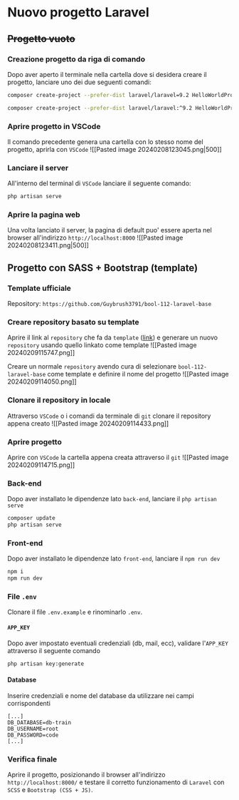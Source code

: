 # Nuovo progetto Laravel
## ~~Progetto vuoto~~
### Creazione progetto da riga di comando
Dopo aver aperto il terminale nella cartella dove si desidera creare il progetto, lanciare uno dei due seguenti comandi:
```sh
composer create-project --prefer-dist laravel/laravel=9.2 HelloWorldProject

composer create-project --prefer-dist laravel/laravel:^9.2 HelloWorldProject
```

### Aprire progetto in VSCode
Il comando precedente genera una cartella con lo stesso nome del progetto, aprirla con `VSCode`
![[Pasted image 20240208123045.png|500]]

### Lanciare il server
All'interno del terminal di `VSCode` lanciare il seguente comando:
```sh
php artisan serve
```

### Aprire la pagina web
Una volta lanciato il server, la pagina di default puo' essere aperta nel browser all'indirizzo `http://localhost:8000`
![[Pasted image 20240208123411.png|500]]
## Progetto con SASS + Bootstrap (template)
### Template ufficiale
Repository: `https://github.com/Guybrush3791/bool-112-laravel-base`

### Creare repository basato su template
Aprire il link al `repository` che fa da `template` ([link](https://github.com/Guybrush3791/bool-112-laravel-base)) e generare un nuovo `repository` usando quello linkato come template
![[Pasted image 20240209115747.png]]

Creare un normale `repository` avendo cura di selezionare `bool-112-laravel-base` come template e definire il nome del progetto
![[Pasted image 20240209114050.png]]

### Clonare il repository in locale
Attraverso `VSCode` o i comandi da terminale di `git` clonare il repository appena creato
![[Pasted image 20240209114433.png]]

### Aprire progetto
Aprire con `VSCode` la cartella appena creata attraverso il `git`
![[Pasted image 20240209114715.png]]

### Back-end
Dopo aver installato le dipendenze lato `back-end`, lanciare il `php artisan serve`
```sh
composer update
php artisan serve
```

### Front-end
Dopo aver installato le dipendenze lato `front-end`, lanciare il `npm run dev`
```sh
npm i
npm run dev
```

### File `.env`

Clonare il file `.env.example` e rinominarlo `.env`. 

#### `APP_KEY`
Dopo aver impostato eventuali credenziali (db, mail, ecc), validare l'`APP_KEY` attraverso il seguente comando
```sh
php artisan key:generate
```
#### Database
Inserire credenziali e nome del database da utilizzare nei campi corrispondenti
```setting
[...]
DB_DATABASE=db-train
DB_USERNAME=root
DB_PASSWORD=code
[...]
```

### Verifica finale
Aprire il progetto, posizionando il browser all'indirizzo `http://localhost:8000/` e testare il corretto funzionamento di `Laravel` con `SCSS` e `Bootstrap (CSS + JS)`.
